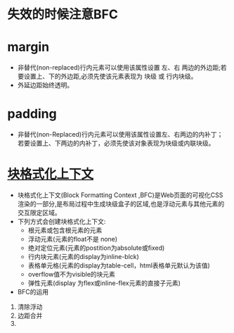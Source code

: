 # 失效的时候注意BFC
 # margin
 * 非替代(non-replaced)行内元素可以使用该属性设置 左、右 两边的外边距;若要设置上、下的外边距,必须先使该元素表现为 块级 或 行内块级。
 * 外延边距始终透明。
 # padding   
 * 非替代(non-Replaced)行内元素可以使用该属性设置左、右两边的内补丁；若要设置上、下两边的内补丁，必须先使该对象表现为块级或内联块级。

 # [块格式化上下文](https://developer.mozilla.org/zh-CN/docs/Web/Guide/CSS/Block_formatting_context)
* 块格式化上下文(Block Formatting Context ,BFC)是Web页面的可视化CSS渲染的一部分,是布局过程中生成块级盒子的区域,也是浮动元素与其他元素的交互限定区域。
* 下列方式会创建块格式化上下文:
    * 根元素或包含根元素的元素
    * 浮动元素(元素的float不是 none)
    * 绝对定位元素(元素的postition为absolute或fixed)
    * 行内块元素(元素的display为inline-blck)
    * 表格单元格(元素的display为table-cell，html表格单元默认为该值)
    * overflow值不为visible的块元素
    * 弹性元素(display 为flex或inline-flex元素的直接子元素)
* BFC的运用
1. 清除浮动
2. 边距合并
3. 